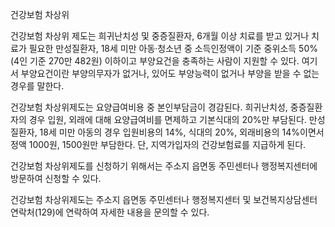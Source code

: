 건강보험 차상위

건강보험 차상위 제도는 희귀난치성 및 중증질환자, 6개월 이상 치료를 받고 있거나 치료가 필요한 만성질환자, 18세 미만 아동·청소년 중 소득인정액이 기준 중위소득 50%(4인 기준 270만 482원) 이하이고 부양요건을 충족하는 사람이 지원할 수 있다. 여기서 부양요건이란 부양의무자가 없거나, 있어도 부양능력이 없거나 부양을 받을 수 없는 경우를 말한다. 

건강보험 차상위제도는 요양급여비용 중 본인부담금이 경감된다. 희귀난치성, 중증질환자의 경우 입원, 외래에 대해 요양급여비를 면제하고 기본식대의 20%만 부담된다. 만성질환자, 18세 미만 아동의 경우 입원비용의 14%, 식대의 20%, 외래비용의 14%이면서 정액 1000원, 1500원만 부담한다. 단, 지역가입자의 건강보험료를 지급하게 된다.

건강보험 차상위제도를 신청하기 위해서는 주소지 읍면동 주민센터나 행정복지센터에 방문하여 신청할 수 있다.

건강보험 차상위제도는 주소지 읍면동 주민센터나 행정복지센터 및 보건복지상담센터 연락처(129)에 연락하여 자세한 내용을 문의할 수 있다.